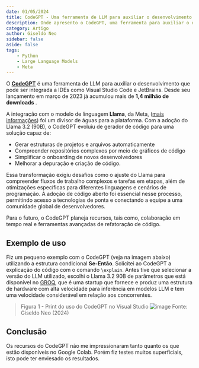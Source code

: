 ```yaml
---
date: 01/05/2024
title: CodeGPT - Uma ferramenta de LLM para auxiliar o desenvolvimento
description: Onde apresento o CodeGPT, uma ferramenta para auxiliar o desenvolvedor com LLM
category: Artigo
author: Giseldo Neo
sidebar: false
aside: false
tags: 
    - Python
    - Large Language Models
    - Meta
---
```


<!--@include: cabecalho.md-->

O [**CodeGPT**](https://marketplace.visualstudio.com/items?itemName=DanielSanMedium.dscodegpt&ssr=true#overview) é uma ferramenta de LLM para auxiliar o desenvolvimento que pode ser integrada a IDEs como Visual Studio Code e JetBrains. Desde seu lançamento em março de 2023 já acumulou mais de **1,4 milhão de downloads** .

A integração com o modelo de linguagem **Llama**, da Meta, ([mais informações](https://ai.meta.com/blog/codegpt-built-with-llama/?utm_source=email&utm_medium=developer-newsletter-november-2024&utm_campaign=organic&utm_content=body-button-Built-with-Llama%3A-CodeGPT&utm_offering=AI&utm_type=Blog-Article&utm_funnel=Educate&utm_location=1&content_id=TkzndUMQnFYTRss)) foi um divisor de águas para a plataforma. Com a adoção do Llama 3.2 (90B), o CodeGPT evoluiu de gerador de código para uma solução  capaz de:

- Gerar estruturas de projetos e arquivos automaticamente
- Compreender repositórios complexos por meio de gráficos de código
- Simplificar o onboarding de novos desenvolvedores
- Melhorar a depuração e criação de código.

Essa transformação exigiu desafios como o ajuste do Llama para compreender fluxos de trabalho complexos e tarefas em etapas, além de otimizações específicas para diferentes linguagens e cenários de programação. A adoção de código aberto foi essencial nesse processo, permitindo acesso a tecnologias de ponta e conectando a equipe a uma comunidade global de desenvolvedores.

Para o futuro, o CodeGPT planeja recursos, tais como, colaboração em tempo real e ferramentas avançadas de refatoração de código.

## Exemplo de uso

Fiz um pequeno exemplo com o CodeGPT (veja na imagem abaixo) utilizando a estrutura condicional **Se-Então**. Solicitei ao CodeGPT a explicação do código com o comando `\explain`. Antes tive que selecionar a versão do LLM utilizado, escolhi o Llama 3.2 90B de parâmetros que está disponível no [GROQ](https://groq.com/), que é uma startup que fornece e produz uma estrutura de hardware com alta velocidade para inferência em modelos LLM e tem uma velocidade considerável em relação aos concorrentes.

>Figura 1 - Print do uso do CodeGPT no Visual Studio
>![image](https://github.com/user-attachments/assets/5f09e44e-bcbe-484d-a4dd-b8bc3009fcb1)
>Fonte: Giseldo Neo (2024)

## Conclusão

Os recursos do CodeGPT não me impressionaram tanto quanto os que estão disponíveis no Google Colab. Porém fiz testes muitos superficiais, isto pode ter enviesado os resultados.

<!--@include: rodape.md-->